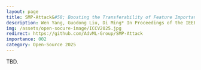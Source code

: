 ```yaml
---
layout: page
title: SMP-Attack&#58; Boosting the Transferability of Feature Importance-based Adversarial Attack with Semantics-aware Multi-granularity Patchout
description: Wen Yang, Guodong Liu, Di Ming* In Proceedings of the IEEE/CVF International Conference on Computer Vision (ICCV), Oct 2025
img: /assets/open-socure-image/ICCV2025.jpg
redirect: https://github.com/AdvML-Group/SMP-Attack
importance: 002
category: Open-Source 2025
---
```


TBD.
